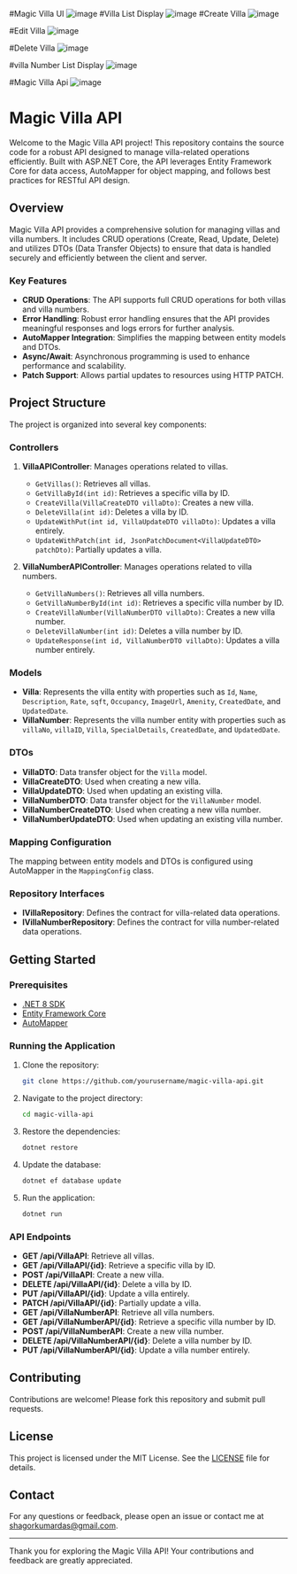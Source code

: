 #Magic Villa UI
![image](https://github.com/user-attachments/assets/faf94d82-fc46-4b0c-90c3-df74f3cadf20)
#Villa List Display
![image](https://github.com/user-attachments/assets/88f99b68-bec8-4888-9c30-29bfd9384aec)
#Create Villa 
![image](https://github.com/user-attachments/assets/43f5d2ff-118f-4560-9cc7-519fc5aa9556)

#Edit Villa
![image](https://github.com/user-attachments/assets/b7fe10fd-69d3-4db5-96aa-319d07a9a8d1)

#Delete Villa
![image](https://github.com/user-attachments/assets/dd506b69-cfba-46e8-ab28-8061cbc0e8ef)

#villa Number List Display
![image](https://github.com/user-attachments/assets/19cf4ddf-ae1e-4124-bc33-f1fc9780d162)



#Magic Villa Api
![image](https://github.com/Shag0r/MagicVlla/assets/101504353/a1177c64-ebde-432d-9113-f4e2f0574daa)

# Magic Villa API

Welcome to the Magic Villa API project! This repository contains the source code for a robust API designed to manage villa-related operations efficiently. Built with ASP.NET Core, the API leverages Entity Framework Core for data access, AutoMapper for object mapping, and follows best practices for RESTful API design.

## Overview

Magic Villa API provides a comprehensive solution for managing villas and villa numbers. It includes CRUD operations (Create, Read, Update, Delete) and utilizes DTOs (Data Transfer Objects) to ensure that data is handled securely and efficiently between the client and server.

### Key Features

- **CRUD Operations**: The API supports full CRUD operations for both villas and villa numbers.
- **Error Handling**: Robust error handling ensures that the API provides meaningful responses and logs errors for further analysis.
- **AutoMapper Integration**: Simplifies the mapping between entity models and DTOs.
- **Async/Await**: Asynchronous programming is used to enhance performance and scalability.
- **Patch Support**: Allows partial updates to resources using HTTP PATCH.

## Project Structure

The project is organized into several key components:

### Controllers

1. **VillaAPIController**: Manages operations related to villas.
    - `GetVillas()`: Retrieves all villas.
    - `GetVillaById(int id)`: Retrieves a specific villa by ID.
    - `CreateVilla(VillaCreateDTO villaDto)`: Creates a new villa.
    - `DeleteVilla(int id)`: Deletes a villa by ID.
    - `UpdateWithPut(int id, VillaUpdateDTO villaDto)`: Updates a villa entirely.
    - `UpdateWithPatch(int id, JsonPatchDocument<VillaUpdateDTO> patchDto)`: Partially updates a villa.

2. **VillaNumberAPIController**: Manages operations related to villa numbers.
    - `GetVillaNumbers()`: Retrieves all villa numbers.
    - `GetVillaNumberById(int id)`: Retrieves a specific villa number by ID.
    - `CreateVillaNumber(VillaNumberDTO villaDto)`: Creates a new villa number.
    - `DeleteVillaNumber(int id)`: Deletes a villa number by ID.
    - `UpdateResponse(int id, VillaNumberDTO villaDto)`: Updates a villa number entirely.

### Models

- **Villa**: Represents the villa entity with properties such as `Id`, `Name`, `Description`, `Rate`, `sqft`, `Occupancy`, `ImageUrl`, `Amenity`, `CreatedDate`, and `UpdatedDate`.
- **VillaNumber**: Represents the villa number entity with properties such as `villaNo`, `villaID`, `Villa`, `SpecialDetails`, `CreatedDate`, and `UpdatedDate`.

### DTOs

- **VillaDTO**: Data transfer object for the `Villa` model.
- **VillaCreateDTO**: Used when creating a new villa.
- **VillaUpdateDTO**: Used when updating an existing villa.
- **VillaNumberDTO**: Data transfer object for the `VillaNumber` model.
- **VillaNumberCreateDTO**: Used when creating a new villa number.
- **VillaNumberUpdateDTO**: Used when updating an existing villa number.

### Mapping Configuration

The mapping between entity models and DTOs is configured using AutoMapper in the `MappingConfig` class.

### Repository Interfaces

- **IVillaRepository**: Defines the contract for villa-related data operations.
- **IVillaNumberRepository**: Defines the contract for villa number-related data operations.

## Getting Started

### Prerequisites

- [.NET 8 SDK](https://dotnet.microsoft.com/download/dotnet/6.0)
- [Entity Framework Core](https://docs.microsoft.com/en-us/ef/core/)
- [AutoMapper](https://automapper.org/)

### Running the Application

1. Clone the repository:

   ```bash
   git clone https://github.com/yourusername/magic-villa-api.git
   ```

2. Navigate to the project directory:

   ```bash
   cd magic-villa-api
   ```

3. Restore the dependencies:

   ```bash
   dotnet restore
   ```

4. Update the database:

   ```bash
   dotnet ef database update
   ```

5. Run the application:

   ```bash
   dotnet run
   ```

### API Endpoints

- **GET /api/VillaAPI**: Retrieve all villas.
- **GET /api/VillaAPI/{id}**: Retrieve a specific villa by ID.
- **POST /api/VillaAPI**: Create a new villa.
- **DELETE /api/VillaAPI/{id}**: Delete a villa by ID.
- **PUT /api/VillaAPI/{id}**: Update a villa entirely.
- **PATCH /api/VillaAPI/{id}**: Partially update a villa.
- **GET /api/VillaNumberAPI**: Retrieve all villa numbers.
- **GET /api/VillaNumberAPI/{id}**: Retrieve a specific villa number by ID.
- **POST /api/VillaNumberAPI**: Create a new villa number.
- **DELETE /api/VillaNumberAPI/{id}**: Delete a villa number by ID.
- **PUT /api/VillaNumberAPI/{id}**: Update a villa number entirely.

## Contributing

Contributions are welcome! Please fork this repository and submit pull requests.

## License

This project is licensed under the MIT License. See the [LICENSE](LICENSE) file for details.

## Contact

For any questions or feedback, please open an issue or contact me at shagorkumardas@gmail.com.

---

Thank you for exploring the Magic Villa API! Your contributions and feedback are greatly appreciated.
